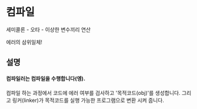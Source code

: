 컴파일
=========
세미콜론 - 오타 - 이상한 변수끼리 연산

에러의 삼위일체!

설명
----------
#### 컴파일러는 컴파일을 수행합니다(엥).
컴파일 하는 과정에서 코드에 에러 여부를 검사하고 '목적코드(obj)'를 생성합니다. 
그리고 링커(linker)가 목적코드를 실행 가능한 프로그램으로 변환 시켜 줍니다.